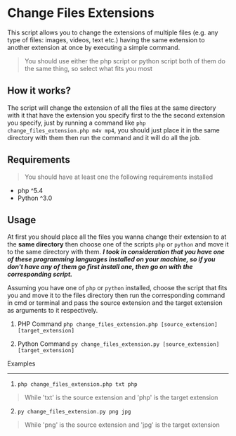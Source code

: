 Change Files Extensions
=====================
This script allows you to change the extensions of multiple files (e.g. any type of files: images, videos, text etc.) having the same extension to another extension at once by executing a simple command.

> You should use either the php script or python script both of them do the same thing, so select what fits you most


How it works?
------------
The script will change the extension of all the files at the same directory with it that have the extension you specify first to the the second extension you specify, just by running a command like `php change_files_extension.php m4v mp4`, you should just place it in the same directory with them then run the command and it will do all the job.


Requirements
------------
> You should have at least one the following requirements installed
* php ^5.4
* Python ^3.0

Usage
-----
At first you should place all the files you wanna change their extension to at the **same directory** then choose one of the scripts `php` or `python` and move it to the same directory with them.
***I took in consideration that you have one of these programming languages installed on your machine, so if you don't have any of them go first install one, then go on with the corresponding script.***

Assuming you have one of `php` or `python` installed, choose the script that fits you and move it to the files directory then run the corresponding command in cmd or terminal and pass the source extension and the target extension as arguments to it respectively.

1. PHP Command
`php change_files_extension.php [source_extension] [target_extension]`

2. Python Command
`py change_files_extension.py [source_extension] [target_extension]`


Examples
________
1. `php change_files_extension.php txt php` 
> While 'txt' is the source extension and 'php' is the target extension

2. `py change_files_extension.py png jpg`
> While 'png' is the source extension and 'jpg' is the target extension
